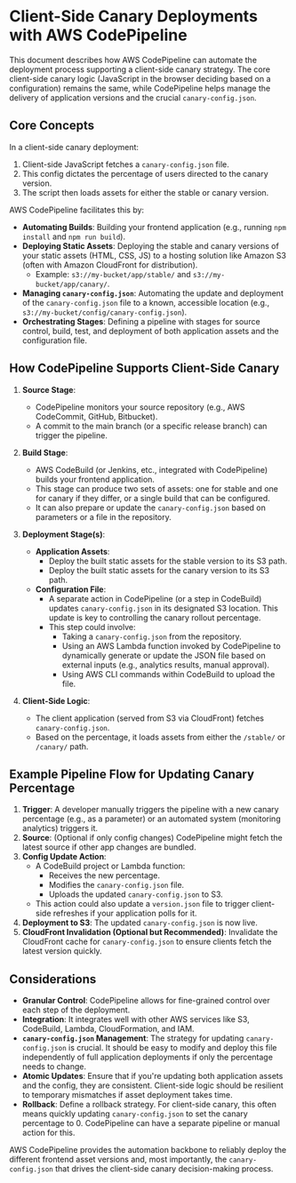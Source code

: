 # Client-Side Canary Deployments with AWS CodePipeline

This document describes how AWS CodePipeline can automate the deployment process supporting a client-side canary strategy. The core client-side canary logic (JavaScript in the browser deciding based on a configuration) remains the same, while CodePipeline helps manage the delivery of application versions and the crucial `canary-config.json`.

## Core Concepts

In a client-side canary deployment:
1. Client-side JavaScript fetches a `canary-config.json` file.
2. This config dictates the percentage of users directed to the canary version.
3. The script then loads assets for either the stable or canary version.

AWS CodePipeline facilitates this by:

*   **Automating Builds**: Building your frontend application (e.g., running `npm install` and `npm run build`).
*   **Deploying Static Assets**: Deploying the stable and canary versions of your static assets (HTML, CSS, JS) to a hosting solution like Amazon S3 (often with Amazon CloudFront for distribution).
    *   Example: `s3://my-bucket/app/stable/` and `s3://my-bucket/app/canary/`.
*   **Managing `canary-config.json`**: Automating the update and deployment of the `canary-config.json` file to a known, accessible location (e.g., `s3://my-bucket/config/canary-config.json`).
*   **Orchestrating Stages**: Defining a pipeline with stages for source control, build, test, and deployment of both application assets and the configuration file.

## How CodePipeline Supports Client-Side Canary

1.  **Source Stage**:
    *   CodePipeline monitors your source repository (e.g., AWS CodeCommit, GitHub, Bitbucket).
    *   A commit to the main branch (or a specific release branch) can trigger the pipeline.

2.  **Build Stage**:
    *   AWS CodeBuild (or Jenkins, etc., integrated with CodePipeline) builds your frontend application.
    *   This stage can produce two sets of assets: one for stable and one for canary if they differ, or a single build that can be configured.
    *   It can also prepare or update the `canary-config.json` based on parameters or a file in the repository.

3.  **Deployment Stage(s)**:
    *   **Application Assets**:
        *   Deploy the built static assets for the stable version to its S3 path.
        *   Deploy the built static assets for the canary version to its S3 path.
    *   **Configuration File**:
        *   A separate action in CodePipeline (or a step in CodeBuild) updates `canary-config.json` in its designated S3 location. This update is key to controlling the canary rollout percentage.
        *   This step could involve:
            *   Taking a `canary-config.json` from the repository.
            *   Using an AWS Lambda function invoked by CodePipeline to dynamically generate or update the JSON file based on external inputs (e.g., analytics results, manual approval).
            *   Using AWS CLI commands within CodeBuild to upload the file.

4.  **Client-Side Logic**:
    *   The client application (served from S3 via CloudFront) fetches `canary-config.json`.
    *   Based on the percentage, it loads assets from either the `/stable/` or `/canary/` path.

## Example Pipeline Flow for Updating Canary Percentage

1.  **Trigger**: A developer manually triggers the pipeline with a new canary percentage (e.g., as a parameter) or an automated system (monitoring analytics) triggers it.
2.  **Source**: (Optional if only config changes) CodePipeline might fetch the latest source if other app changes are bundled.
3.  **Config Update Action**:
    *   A CodeBuild project or Lambda function:
        *   Receives the new percentage.
        *   Modifies the `canary-config.json` file.
        *   Uploads the updated `canary-config.json` to S3.
    *   This action could also update a `version.json` file to trigger client-side refreshes if your application polls for it.
4.  **Deployment to S3**: The updated `canary-config.json` is now live.
5.  **CloudFront Invalidation (Optional but Recommended)**: Invalidate the CloudFront cache for `canary-config.json` to ensure clients fetch the latest version quickly.

## Considerations

*   **Granular Control**: CodePipeline allows for fine-grained control over each step of the deployment.
*   **Integration**: It integrates well with other AWS services like S3, CodeBuild, Lambda, CloudFormation, and IAM.
*   **`canary-config.json` Management**: The strategy for updating `canary-config.json` is crucial. It should be easy to modify and deploy this file independently of full application deployments if only the percentage needs to change.
*   **Atomic Updates**: Ensure that if you're updating both application assets and the config, they are consistent. Client-side logic should be resilient to temporary mismatches if asset deployment takes time.
*   **Rollback**: Define a rollback strategy. For client-side canary, this often means quickly updating `canary-config.json` to set the canary percentage to 0. CodePipeline can have a separate pipeline or manual action for this.

AWS CodePipeline provides the automation backbone to reliably deploy the different frontend asset versions and, most importantly, the `canary-config.json` that drives the client-side canary decision-making process.

